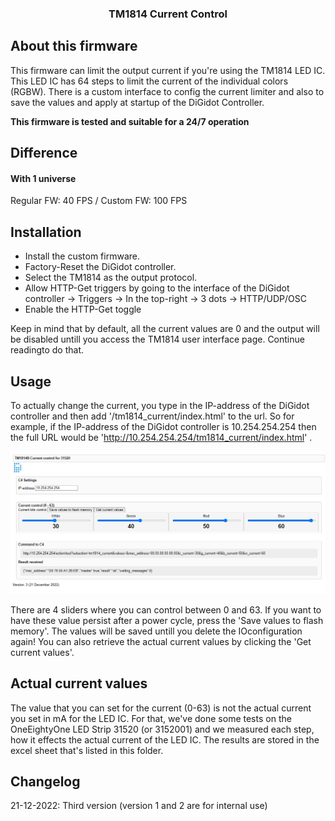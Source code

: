 <div align="center">

  <h3 align="center">TM1814 Current Control</h3>
</div>

## About this firmware 
This firmware can limit the output current if you're using the TM1814 LED IC. This LED IC has 64 steps to limit the current of the individual colors (RGBW). There is a custom interface to config the current limiter and also to save the values and apply at startup of the DiGidot Controller.

**This firmware is tested and suitable for a 24/7 operation**

## Difference

#### With 1 universe
Regular FW: 40 FPS / Custom FW: 100 FPS

## Installation

* Install the custom firmware. 
* Factory-Reset the DiGidot controller.
* Select the TM1814 as the output protocol.
* Allow HTTP-Get triggers by going to the interface of the DiGidot controller -> Triggers -> In the top-right -> 3 dots -> HTTP/UDP/OSC 
* Enable the HTTP-Get toggle

Keep in mind that by default, all the current values are 0 and the output will be disabled untill you access the TM1814 user interface page. Continue readingto do that.

## Usage

To actually change the current, you type in the IP-address of the DiGidot controller and then add '/tm1814_current/index.html' to the url. So for example, if the IP-address of the DiGidot controller is 10.254.254.254 then the full URL would be 'http://10.254.254.254/tm1814_current/index.html' .

 [![User interface TM1814 current control](https://github.com/Dennis-DiGidotTechnologiesBV/c4/blob/master/firmware/custom/TM1814%20current%20control/user_interface_tm1814_current_control.png)](https://github.com/Dennis-DiGidotTechnologiesBV/c4/blob/master/firmware/custom/TM1814%20current%20control/user_interface_tm1814_current_control.png)

There are 4 sliders where you can control between 0 and 63. If you want to have these value persist after a power cycle, press the 'Save values to flash memory'. The values will be saved untill you delete the IOconfiguration again! You can also retrieve the actual current values by clicking the 'Get current values'.

## Actual current values

The value that you can set for the current (0-63) is not the actual current you set in mA for the LED IC. For that, we've done some tests on the OneEightyOne LED Strip 31520 (or 3152001) and we measured each step, how it effects the actual current of the LED IC. The results are stored in the excel sheet that's listed in this folder.

## Changelog
21-12-2022: Third version (version 1 and 2 are for internal use)

